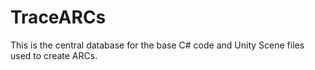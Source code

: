 # TraceARCs
This is the central database for the base C# code and Unity Scene files used to create ARCs.
